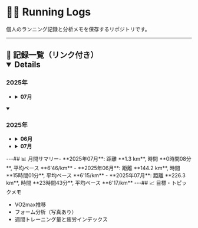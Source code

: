 # 🏃‍♂️ Running Logs

個人のランニング記録と分析メモを保存するリポジトリです。

---
## 📅 記録一覧（リンク付き）<details open>
  <summary><h3>2025年</h3></summary>
  <ul>
    <li>
      <details>
        <summary><strong>07月</strong></summary>
        <ul>
          <li><a href="logs/2025-07-30-02.md">2025年07月30日-02</a></li>
        </ul>
      </details>
    </li>
  </ul>
</details>
<details open>
  <summary><h3>2025年</h3></summary>
  <ul>
    <li>
      <details>
        <summary><strong>06月</strong></summary>
        <ul>
          <li><a href="logs/2025-06-30.md">2025年06月30日</a></li>
          <li><a href="logs/2025-06-29.md">2025年06月29日</a></li>
          <li><a href="logs/2025-06-27.md">2025年06月27日</a></li>
          <li><a href="logs/2025-06-26.md">2025年06月26日</a></li>
          <li><a href="logs/2025-06-25.md">2025年06月25日</a></li>
          <li><a href="logs/2025-06-24.md">2025年06月24日</a></li>
          <li><a href="logs/2025-06-23.md">2025年06月23日</a></li>
          <li><a href="logs/2025-06-22.md">2025年06月22日</a></li>
          <li><a href="logs/2025-06-20.md">2025年06月20日</a></li>
          <li><a href="logs/2025-06-19.md">2025年06月19日</a></li>
          <li><a href="logs/2025-06-18.md">2025年06月18日</a></li>
          <li><a href="logs/2025-06-16.md">2025年06月16日</a></li>
          <li><a href="logs/2025-06-15.md">2025年06月15日</a></li>
        </ul>
      </details>
    </li>
    <li>
      <details>
        <summary><strong>07月</strong></summary>
        <ul>
          <li><a href="logs/2025-07-30.md">2025年07月30日</a></li>
          <li><a href="logs/2025-07-29.md">2025年07月29日</a></li>
          <li><a href="logs/2025-07-28.md">2025年07月28日</a></li>
          <li><a href="logs/2025-07-27.md">2025年07月27日</a></li>
          <li><a href="logs/2025-07-25.md">2025年07月25日</a></li>
          <li><a href="logs/2025-07-24.md">2025年07月24日</a></li>
          <li><a href="logs/2025-07-23.md">2025年07月23日</a></li>
          <li><a href="logs/2025-07-22.md">2025年07月22日</a></li>
          <li><a href="logs/2025-07-18.md">2025年07月18日</a></li>
          <li><a href="logs/2025-07-17.md">2025年07月17日</a></li>
          <li><a href="logs/2025-07-16.md">2025年07月16日</a></li>
          <li><a href="logs/2025-07-15.md">2025年07月15日</a></li>
          <li><a href="logs/2025-07-14.md">2025年07月14日</a></li>
          <li><a href="logs/2025-07-12.md">2025年07月12日</a></li>
          <li><a href="logs/2025-07-11.md">2025年07月11日</a></li>
          <li><a href="logs/2025-07-10.md">2025年07月10日</a></li>
          <li><a href="logs/2025-07-09.md">2025年07月09日</a></li>
          <li><a href="logs/2025-07-08.md">2025年07月08日</a></li>
          <li><a href="logs/2025-07-07.md">2025年07月07日</a></li>
          <li><a href="logs/2025-07-05.md">2025年07月05日</a></li>
          <li><a href="logs/2025-07-04.md">2025年07月04日</a></li>
          <li><a href="logs/2025-07-03.md">2025年07月03日</a></li>
          <li><a href="logs/2025-07-02.md">2025年07月02日</a></li>
        </ul>
      </details>
    </li>
  </ul>
</details>
---## 📊 月間サマリー- **2025年07月**: 距離 **1.3 km**, 時間 **0時間08分**, 平均ペース **6'46/km**
- **2025年06月**: 距離 **144.2 km**, 時間 **15時間01分**, 平均ペース **6'15/km**
- **2025年07月**: 距離 **226.3 km**, 時間 **23時間43分**, 平均ペース **6'17/km**
---## 📈 目標・トピックメモ

- VO2max推移
- フォーム分析（写真あり）
- 週間トレーニング量と疲労インデックス
